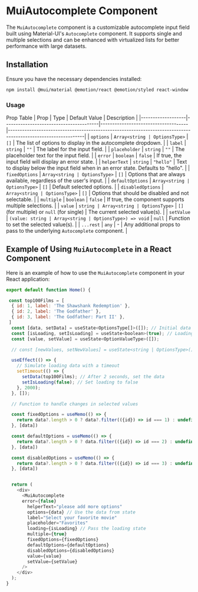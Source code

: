 # MuiAutocomplete Component

The `MuiAutocomplete` component is a customizable autocomplete input field built using Material-UI's `Autocomplete` component. It supports single and multiple selections and can be enhanced with virtualized lists for better performance with large datasets.

## Installation

Ensure you have the necessary dependencies installed:

```bash
npm install @mui/material @emotion/react @emotion/styled react-window
```

### Usage

Prop Table
| Prop | Type | Default Value | Description |
|-------------------|----------------------------------------|-------------------------------------|--------------------------------------------------------------------------------------------------------------|
| `options` | `Array<string | OptionsType>` | `[]` | The list of options to display in the autocomplete dropdown. |
| `label` | `string` | `""` | The label for the input field. |
| `placeholder` | `string` | `""` | The placeholder text for the input field. |
| `error` | `boolean` | `false` | If true, the input field will display an error state. |
| `helperText` | `string` | `"hello"` | Text to display below the input field when in an error state. Defaults to "hello". |
| `fixedOptions` | `Array<string | OptionsType>` | `[]` | Options that are always available, regardless of the user's input. |
| `defaultOptions` | `Array<string | OptionsType>` | `[]` | Default selected options. |
| `disabledOptions` | `Array<string | OptionsType>` | `[]` | Options that should be disabled and not selectable. |
| `multiple` | `boolean` | `false` | If true, the component supports multiple selections. |
| `value` | `string | Array<string | OptionsType>` | `[]` (for multiple) or `null` (for single) | The current selected value(s). |
| `setValue` | `(value: string | Array<string | OptionsType>) => void` | `null` | Function to set the selected value(s). |
| `...rest` | `any` | - | Any additional props to pass to the underlying `Autocomplete` component. |

## Example of Using `MuiAutocomplete` in a React Component

Here is an example of how to use the `MuiAutocomplete` component in your React application:

```javascript
export default function Home() {

 const top100Films = [
  { id: 1, label: 'The Shawshank Redemption' },
  { id: 2, label: 'The Godfather' },
  { id: 3, label: 'The Godfather: Part II' },
 ]
  const [data, setData] = useState<OptionsType[]>([]); // Initial data state
  const [isLoading, setIsLoading] = useState<boolean>(true); // Loading state
  const [value, setValue] = useState<OptionValueType>([]);

  // const [newValues, setNewValues] = useState<string | OptionsType>();

  useEffect(() => {
    // Simulate loading data with a timeout
    setTimeout(() => {
      setData(top100Films); // After 2 seconds, set the data
      setIsLoading(false); // Set loading to false
    }, 2000);
  }, []);

  // Function to handle changes in selected values

  const fixedOptions = useMemo(() => {
    return data?.length > 0 ? data?.filter(({id}) => id === 1) : undefined
  }, [data])

  const defaultOptions = useMemo(() => {
    return data?.length > 0 ? data.filter(({id}) => id === 2) : undefined
  }, [data])

  const disabledOptions = useMemo(() => {
    return data?.length > 0 ? data.filter(({id}) => id === 3) : undefined
  }, [data])


  return (
    <div>
      <MuiAutocomplete
      error={false}
        helperText="please add more options"
        options={data} // Use the data from state
        label="Select your favorite movie"
        placeholder="Favorites"
        loading={isLoading} // Pass the loading state
        multiple={true}
        fixedOptions={fixedOptions}
        defaultOptions={defaultOptions}
        disabledOptions={disabledOptions}
        value={value}
        setValue={setValue}
      />
    </div>
  );
}
```

